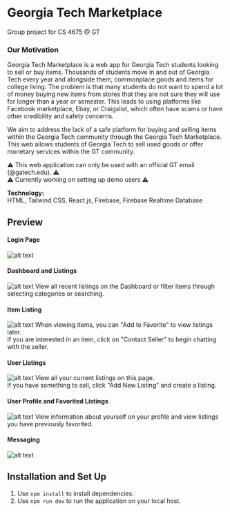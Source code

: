 # Georgia Tech Marketplace 
Group project for CS 4675 @ GT

### Our Motivation
Georgia Tech Marketplace is a web app for Georgia Tech students looking to sell or buy items.
Thousands of students move in and out of Georgia Tech every year and alongside them, commonplace goods and items for college living. 
The problem is that many students do not want to spend a lot of money buying new items from stores that they are not sure they will use for longer than a year or semester. 
This leads to using platforms like Facebook marketplace, Ebay, or Craigslist, which often have scams or have other credibility and safety concerns. 

We aim to address the lack of a safe platform for buying and selling items within the Georgia Tech community through the Georgia Tech Marketplace. 
This web allows students of Georgia Tech to sell used goods or offer monetary services within the GT community.

⚠️ This web application can only be used with an official GT email (@gatech.edu). ⚠️<br />
⚠️ Currently working on setting up demo users ⚠️

**Technology:** <br />
HTML, Tailwind CSS, React.js, Firebase, Firebase Realtime Database 

## Preview
#### Login Page
![alt text](https://i.imgur.com/IADfZBx.png "GT Marketplace Login")
#### Dashboard and Listings
![alt text](https://i.imgur.com/2JaaJc0.png "GT Marketplace Dashboard")
View all recent listings on the Dashboard or filter items through selecting categories or searching.
#### Item Listing
![alt text](https://i.imgur.com/xXTA8ud.png "GT Marketplace Item Listing")
When viewing items, you can "Add to Favorite" to view listings later. <br />
If you are interested in an item, click on "Contact Seller" to begin chatting with the seller.
#### User Listings
![alt text](https://i.imgur.com/RCXHzOP.jpeg "GT Marketplace Create and View Listings")
View all your current listings on this page. <br />
If you have something to sell, click "Add New Listing" and create a listing.
#### User Profile and Favorited Listings
![alt text](https://i.imgur.com/ybE9xG0.png "GT Marketplace User Profile")
View information about yourself on your profile and view listings you have previously favorited.
#### Messaging
![alt text](https://i.imgur.com/1EGo5XX.png "GT Marketplace Chat")

## Installation and Set Up
1. Use ```npm install``` to install dependencies.
2. Use ```npm run dev``` to run the application on your local host.
